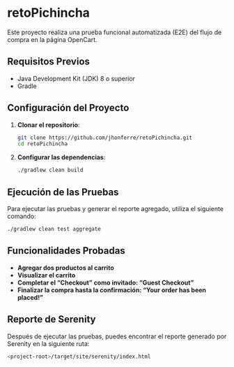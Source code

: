 # retoPichincha

Este proyecto realiza una prueba funcional automatizada (E2E) del flujo de compra en la página OpenCart.

## Requisitos Previos

- Java Development Kit (JDK) 8 o superior
- Gradle

## Configuración del Proyecto

1. **Clonar el repositorio**:
    ```sh
    git clone https://github.com/jhonferre/retoPichincha.git
    cd retoPichincha
    ```

2. **Configurar las dependencias**:
    ```sh
    ./gradlew clean build
    ```

## Ejecución de las Pruebas

Para ejecutar las pruebas y generar el reporte agregado, utiliza el siguiente comando:
```sh
./gradlew clean test aggregate
```

## Funcionalidades Probadas

- **Agregar dos productos al carrito**
- **Visualizar el carrito**
- **Completar el “Checkout” como invitado: “Guest Checkout”**
- **Finalizar la compra hasta la confirmación: “Your order has been placed!”**

## Reporte de Serenity

Después de ejecutar las pruebas, puedes encontrar el reporte generado por Serenity en la siguiente ruta:
```sh
<project-root>/target/site/serenity/index.html
```
